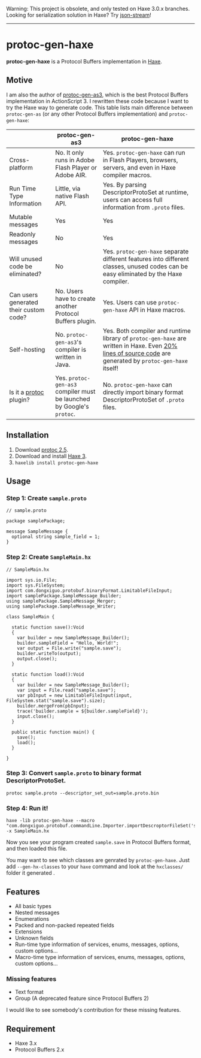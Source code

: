 Warning: This project is obsolete, and only tested on Haxe 3.0.x branches. Looking for serialization solution in Haxe? Try [json-stream](https://github.com/qifun/json-stream)!

---

protoc-gen-haxe
===============

**protoc-gen-haxe** is a Protocol Buffers implementation in [Haxe](http://www.haxe.org/).

## Motive

I am also the author of [protoc-gen-as3](https://code.google.com/p/protoc-gen-as3/),
which is the best Protocol Buffers implementation in ActionScript 3.
I rewritten these code because I want to try the Haxe way to generate code.
This table lists main difference between `protoc-gen-as` (or any other Protocol Buffers implementation) and `protoc-gen-haxe`:

| | protoc-gen-as3 | protoc-gen-haxe |
| ------------- | ------------- | ----- |
| Cross-platform | No. It only runs in Adobe Flash Player or Adobe AIR. | Yes. `protoc-gen-haxe` can run in Flash Players, browsers, servers, and even in Haxe compiler macros. |
| Run Time Type Information | Little, via native Flash API. | Yes. By parsing DescriptorProtoSet at runtime, users can access full information from `.proto` files. |
| Mutable messages | Yes | Yes |
| Readonly messages | No | Yes |
| Will unused code be eliminated? | No | Yes. `protoc-gen-haxe` separate different features into different classes, unused codes can be easy eliminated by the Haxe compiler. |
| Can users generated their custom code? | No. Users have to create another Protocol Buffers plugin. | Yes. Users can use `protoc-gen-haxe` API in Haxe macros. |
| Self-hosting | No. `protoc-gen-as3`'s compiler is written in Java. | Yes. Both compiler and runtime library of `protoc-gen-haxe` are written in Haxe. Even [20% lines of source code](https://github.com/Atry/protoc-gen-haxe/tree/master/haxelib-release/com/dongxiguo/protobuf/compiler/bootstrap) are generated by `protoc-gen-haxe` itself! |
| Is it a [protoc](https://code.google.com/p/protobuf/downloads/detail?name=protoc-2.5.0-win32.zip) plugin? | Yes. `protoc-gen-as3` compiler must be launched by Google's `protoc`. | No. `protoc-gen-haxe` can directly import binary format DescriptorProtoSet of `.proto` files. |

## Installation

 1. Download [protoc 2.5](https://code.google.com/p/protobuf/downloads/detail?name=protoc-2.5.0-win32.zip).
 2. Download and install [Haxe 3](http://www.haxe.org/download).
 3. ```haxelib install protoc-gen-haxe```

## Usage

### Step 1: Create `sample.proto`

```
// sample.proto

package samplePackage;

message SampleMessage {
  optional string sample_field = 1;
}
```

### Step 2: Create `SampleMain.hx`

```
// SampleMain.hx

import sys.io.File;
import sys.FileSystem;
import com.dongxiguo.protobuf.binaryFormat.LimitableFileInput;
import samplePackage.SampleMessage_Builder;
using samplePackage.SampleMessage_Merger;
using samplePackage.SampleMessage_Writer;

class SampleMain {

  static function save():Void
  {
    var builder = new SampleMessage_Builder();
    builder.sampleField = "Hello, World!";
    var output = File.write("sample.save");
    builder.writeTo(output);
    output.close();
  }

  static function load():Void
  {
    var builder = new SampleMessage_Builder();
    var input = File.read("sample.save");
    var pbInput = new LimitableFileInput(input, FileSystem.stat("sample.save").size);
    builder.mergeFrom(pbInput);
    trace('builder.sample = ${builder.sampleField}');
    input.close();
  }

  public static function main() {
    save();
    load();
  }

}
```

### Step 3: Convert `sample.proto` to binary format DescriptorProtoSet.

```
protoc sample.proto --descriptor_set_out=sample.proto.bin
```

### Step 4: Run it!

```
haxe -lib protoc-gen-haxe --macro "com.dongxiguo.protobuf.commandLine.Importer.importDescroptorFileSet('sample.proto.bin')" -x SampleMain.hx
```

Now you see your program created `sample.save` in Protocol Buffers format, and then loaded this file.

You may want to see which classes are genrated by `protoc-gen-haxe`.
Just add `--gen-hx-classes` to your `haxe` command and look at the `hxclasses/` folder it generated .


## Features

 * All basic types
 * Nested messages
 * Enumerations
 * Packed and non-packed repeated fields
 * Extensions
 * Unknown fields
 * Run-time type information of services, enums, messages, options, custom options...
 * Macro-time type information of services, enums, messages, options, custom options...

### Missing features

 * Text format
 * Group (A deprecated feature since Protocol Buffers 2)

I would like to see somebody's contribution for these missing features.

## Requirement

 * Haxe 3.x
 * Protocol Buffers 2.x
